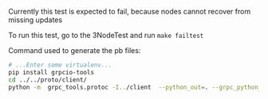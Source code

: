 Currently this test is expected to fail, because nodes cannot recover from missing updates

To run this test, go to the 3NodeTest and run `make failtest`

Command used to generate the pb files:
```bash
# ...Enter some virtualenv...
pip install grpcio-tools
cd ../../proto/client/
python -m  grpc_tools.protoc -I../client  --python_out=. --grpc_python_out=. ../client/client.proto
```
